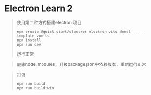 # Electron Learn 2

> 使用第二种方式搭建electron 项目
>
> ```
> npm create @quick-start/electron electron-vite-demo2 -- --template vue-ts
> npm install
> npm run dev
> ```
>
> 运行正常

>删除node_modules，升级package.json中依赖版本，重新运行正常

> 打包
>
> ```
> npm run build
> npm run build:win
> ```
>
> 